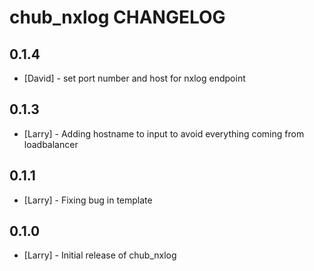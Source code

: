 chub_nxlog CHANGELOG
====================
0.1.4
-----
- [David] - set port number and host for nxlog endpoint

0.1.3
-----
- [Larry] - Adding hostname to input to avoid everything coming from loadbalancer

0.1.1
-----
- [Larry] - Fixing bug in template

0.1.0
-----
- [Larry] - Initial release of chub_nxlog
